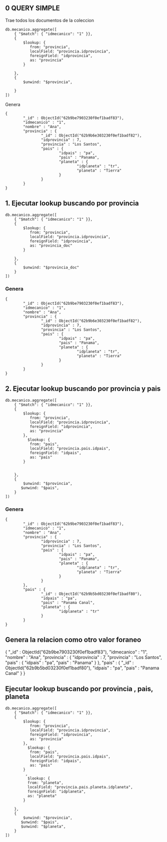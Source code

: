 ## 0 QUERY SIMPLE
Trae todos los documentos de la coleccion
```
db.mecanico.aggregate([
    { "$match": { "idmecanico": "1" }},
    {
        $lookup: {
           from: "provincia",
           localField: "provincia.idprovincia",
           foreignField: "idprovincia",
           as: "provincia"
        }
 
    },
    {
        $unwind: "$provincia",

    }
])
```

Genera
```
{
        "_id" : ObjectId("62b9be7903230f0ef1badf83"),
        "idmecanico" : "1",
        "nombre" : "Ana",
        "provincia" : {
                "_id" : ObjectId("62b9b6e303230f0ef1badf82"),
                "idprovincia" : 7,
                "provincia" : "Los Santos",
                "pais" : {
                        "idpais" : "pa",
                        "pais" : "Panama",
                        "planeta" : {
                                "idplaneta" : "tr",
                                "planeta" : "Tierra"
                        }
                }
        }
}
```

## 1. Ejecutar lookup buscando por provincia
```
db.mecanico.aggregate([
    { "$match": { "idmecanico": "1" }},
    {
        $lookup: {
           from: "provincia",
           localField: "provincia.idprovincia",
           foreignField: "idprovincia",
           as: "provincia_doc"
        }
          
    },
    {
        $unwind: "$provincia_doc"
    }
])
```

### Genera
```
{
        "_id" : ObjectId("62b9be7903230f0ef1badf83"),
        "idmecanico" : "1",
        "nombre" : "Ana",
        "provincia" : {
                "_id" : ObjectId("62b9b6e303230f0ef1badf82"),
                "idprovincia" : 7,
                "provincia" : "Los Santos",
                "pais" : {
                        "idpais" : "pa",
                        "pais" : "Panama",
                        "planeta" : {
                                "idplaneta" : "tr",
                                "planeta" : "Tierra"
                        }
                }
        }
}
```





## 2. Ejecutar lookup buscando por provincia y pais
```
db.mecanico.aggregate([
    { "$match": { "idmecanico": "1" }},
    {
        $lookup: {
           from: "provincia",
           localField: "provincia.idprovincia",
           foreignField: "idprovincia",
           as: "provincia"
        },
          $lookup: {
           from: "pais",
           localField: "provincia.pais.idpais",
           foreignField: "idpais",
           as: "pais"
        }       
         
 
    },
    {
        $unwind: "$provincia",
       $unwind: "$pais",
    }
])
```

### Genera
```
{
        "_id" : ObjectId("62b9be7903230f0ef1badf83"),
        "idmecanico" : "1",
        "nombre" : "Ana",
        "provincia" : {
                "idprovincia" : 7,
                "provincia" : "Los Santos",
                "pais" : {
                        "idpais" : "pa",
                        "pais" : "Panama",
                        "planeta" : {
                                "idplaneta" : "tr",
                                "planeta" : "Tierra"
                        }
                }
        },
        "pais" : {
                "_id" : ObjectId("62b9b5bd03230f0ef1badf80"),
                "idpais" : "pa",
                "pais" : "Panama Canal",
                "planeta" : {
                        "idplaneta" : "tr"
                }
        }
}
```







## Genera la relacion como otro valor foraneo

{
        "_id" : ObjectId("62b9be7903230f0ef1badf83"),
        "idmecanico" : "1",
        "nombre" : "Ana",
        "provincia" : {
                "idprovincia" : 7,
                "provincia" : "Los Santos",
                "pais" : {
                        "idpais" : "pa",
                        "pais" : "Panama"
                }
        },
        "pais" : {
                "_id" : ObjectId("62b9b5bd03230f0ef1badf80"),
                "idpais" : "pa",
                "pais" : "Panama Canal"
        }
}








## Ejecutar lookup buscando por provincia , pais, planeta
```
db.mecanico.aggregate([
    { "$match": { "idmecanico": "1" }},
    {
        $lookup: {
           from: "provincia",
           localField: "provincia.idprovincia",
           foreignField: "idprovincia",
           as: "provincia"
        },
          $lookup: {
           from: "pais",
           localField: "provincia.pais.idpais",
           foreignField: "idpais",
           as: "pais"
        }       
         ,
          $lookup: {
          from: "planeta",
          localField: "provincia.pais.planeta.idplaneta",
          foreignField: "idplaneta",
          as: "planeta"
        }     
 
    },
    {
        $unwind: "$provincia",
       $unwind: "$pais",
       $unwind: "$planeta",
    }
])
```